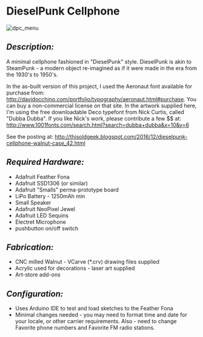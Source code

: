 # **DieselPunk Cellphone**
![dpc_menu](https://cloud.githubusercontent.com/assets/1010795/20862340/c282aa9e-b95c-11e6-8b22-97e3591a3de5.png)

## *Description:*
A minimal cellphone fashioned in "DieselPunk" style. DieselPunk is akin to SteamPunk - a modern object re-imagined as if it were made in the era from the 1930's to 1950's.

In the as-built version of this project, I used the Aeronaut font available for purchase from: http://davidocchino.com/portfolio/typography/aeronaut.html#purchase. You can buy a non-commercial license on that site. In the artwork supplied here, I'm using the free downloadable Deco typefont from Nick Curtis, called "Dubba Dubba". If you like Nick's work, please contribute a few $$ at: http://www.1001fonts.com/search.html?search=dubba+dubba&x=10&y=6

See the posting at:
http://thisoldgeek.blogspot.com/2016/12/dieselpunk-cellphone-walnut-case_42.html

## *Required Hardware:*
* Adafruit Feather Fona
* Adafruit SSD1306 (or similar)
* Adafruit "Smalls" perma-prototype board
* LiPo Battery - 1250mAh min
* Small Speaker
* Adafruit NeoPixel Jewel
* Adafruit LED Sequins
* Electret Microphone
* pushbutton on/off switch

## *Fabrication:*
* CNC milled Walnut - VCarve (*.crv) drawing files supplied
* Acrylic used for decorations - laser art supplied
* Art-store add-ons


## *Configuration:*
* Uses Arduino IDE to test and load sketches to the Feather Fona
* Minimal changes needed - you may need to format time and date for your locale, or other carrier requirements. Also - need to change Favorite phone numbers and Favorite FM radio stations. 
